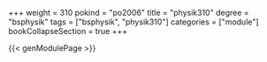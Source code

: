 +++
weight = 310
pokind = "po2006"
title = "physik310"
degree = "bsphysik"
tags = ["bsphysik", "physik310"]
categories = ["module"]
bookCollapseSection = true
+++

{{< genModulePage >}}
